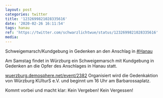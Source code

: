 ```yaml
---
layout: post
categories: twitter
title: '1232699821028335616'
date: '2020-02-26 16:11:54'
tags: hanau
ref: 'https://twitter.com/schwarzlichtwue/status/1232699821028335616'
media:
---
```

Schweigemarsch/Kundgebung in Gedenken an den Anschlag in [#Hanau](/t/hanau) 

Am Samstag findet in Würzburg ein Schweigemarsch mit Kundgebung in Gedenken an die Opfer des Anschlages in Hanau statt.



[wuerzburg.demosphere.net/event/2382](https://wuerzburg.demosphere.net/event/2382) 
Organisiert wird die Gedenkaktion von Würzburg KUlturS e.V. und beginnt um 16 Uhr am Barbarossaplatz.



Kommt vorbei und macht klar: Kein Vergeben! Kein Vergessen! 